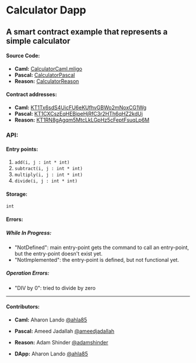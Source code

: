 # Calculator Dapp

## A smart contract example that represents a simple calculator

#### Source Code:

- **Caml:** [CalculatorCaml.mligo](https://gitlab.com/tezosisrael/smart-contracts-examples/-/blob/master/examples/calculator/contracts/CalculatorCaml.mligo)
- **Pascal:** [CalculatorPascal](https://gitlab.com/tezosisrael/smart-contracts-examples/-/blob/master/examples/calculator/contracts/CalculatorPascal.ligo)
- **Reason:** [CalculatorReason](https://gitlab.com/tezosisrael/smart-contracts-examples/-/blob/master/examples/calculator/contracts/CalculatorReason.religo)

#### Contract addresses:

- **Caml:** [KT1Tx6sdS4UicFU6eKUfhvGBWo2mNoxCG1Wg](https://better-call.dev/florencenet/KT1Tx6sdS4UicFU6eKUfhvGBWo2mNoxCG1Wg/operations)
- **Pascal:** [KT1CXCszEqHEBipeHjRfC3r2HTh6qHZ2kdUj](https://better-call.dev/florencenet/KT1CXCszEqHEBipeHjRfC3r2HTh6qHZ2kdUj/operations)
- **Reason:** [KT1RN8gAgqm5MtcLkLGpHz5cFeptFsuqLp6M](https://better-call.dev/florencenet/KT1RN8gAgqm5MtcLkLGpHz5cFeptFsuqLp6M/operations)

### API:

#### Entry points:

1. `add(i, j : int * int)`
2. `subtract(i, j : int * int)`
3. `multiply(i, j : int * int)`
4. `divide(i, j : int * int)`

#### Storage:

`int`

#### Errors:

##### While In Progress:

- "NotDefined": main entry-point gets the command to call an entry-point, but the entry-point doesn't exist yet.
- "NotImplemented": the entry-point is defined, but not functional yet.

##### Operation Errors:

- "DIV by 0": tried to divide by zero

---

#### Contributors:

- **Caml:** Aharon Lando [@ahla85](https://gitlab.com/ahla85)

- **Pascal:** Ameed Jadallah [@ameedjadallah](https://gitlab.com/ameedjadallah)

- **Reason:** Adam Shinder [@adamshinder](https://gitlab.com/adamshinder)

- **DApp:** Aharon Lando [@ahla85](https://gitlab.com/ahla85)
